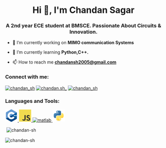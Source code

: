 <h1 align="center">Hi 👋, I'm Chandan Sagar</h1>
<h3 align="center">A 2nd year ECE student at BMSCE. Passionate About Circuits & Innovation.</h3>

- 🔭 I’m currently working on **MIMO communication Systems**

- 🌱 I’m currently learning **Python,C++.**

- 📫 How to reach me **chandansh2005@gmail.com**

<h3 align="left">Connect with me:</h3>
<p align="left">
<a href="https://linkedin.com/in/chandan_sh" target="blank"><img align="center" src="https://raw.githubusercontent.com/rahuldkjain/github-profile-readme-generator/master/src/images/icons/Social/linked-in-alt.svg" alt="chandan_sh" height="30" width="40" /></a>
<a href="https://instagram.com/chandan.sh_" target="blank"><img align="center" src="https://raw.githubusercontent.com/rahuldkjain/github-profile-readme-generator/master/src/images/icons/Social/instagram.svg" alt="chandan.sh_" height="30" width="40" /></a>
<a href="https://www.leetcode.com/chandan_sh" target="blank"><img align="center" src="https://raw.githubusercontent.com/rahuldkjain/github-profile-readme-generator/master/src/images/icons/Social/leet-code.svg" alt="chandan_sh" height="30" width="40" /></a>
</p>

<h3 align="left">Languages and Tools:</h3>
<p align="left"> <a href="https://www.w3schools.com/cpp/" target="_blank" rel="noreferrer"> <img src="https://raw.githubusercontent.com/devicons/devicon/master/icons/cplusplus/cplusplus-original.svg" alt="cplusplus" width="40" height="40"/> </a> <a href="https://developer.mozilla.org/en-US/docs/Web/JavaScript" target="_blank" rel="noreferrer"> <img src="https://raw.githubusercontent.com/devicons/devicon/master/icons/javascript/javascript-original.svg" alt="javascript" width="40" height="40"/> </a> <a href="https://www.mathworks.com/" target="_blank" rel="noreferrer"> <img src="https://upload.wikimedia.org/wikipedia/commons/2/21/Matlab_Logo.png" alt="matlab" width="40" height="40"/> </a> <a href="https://www.python.org" target="_blank" rel="noreferrer"> <img src="https://raw.githubusercontent.com/devicons/devicon/master/icons/python/python-original.svg" alt="python" width="40" height="40"/> </a> </p>

<p>&nbsp;<img align="center" src="https://github-readme-stats.vercel.app/api?username=chandan-sh&show_icons=true&locale=en" alt="chandan-sh" /></p>

<p><img align="center" src="https://github-readme-streak-stats.herokuapp.com/?user=chandan-sh&" alt="chandan-sh" /></p>
